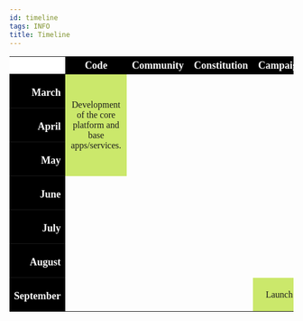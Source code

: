 ```yaml
---
id: timeline
tags: INFO
title: Timeline
---
```


<style>
#tl {
  font-family: Abel;
}
#tl th {
  background: #000;
  color: #fff;
  font-size: 18px;
  padding-bottom: 5px;
  width: 100px;
  max-width: 100px;
}
#tl th.blank {
  background: #fff;
}
#tl th.month {
  height: 60px;
  padding-left: 8px;
  padding-bottom: 0px;
  padding-right: 8px;
  text-align: right;
}
#tl td {
  font-size: 16px;
  padding: 10px;
  text-align: center;
  vertical-align: middle;
}
#tl td.focus {
  background: #CBE86B;
}
</style>
<table id="tl">
<tr>
<th class="blank"></th>
<th>Code</th>
<th>Community</th>
<th>Constitution</th>
<th>Campaign</th>
</tr>
<tr>
<th class="month">March</th>
<td class="focus" rowspan="3">Development of the core platform and base apps/services.</td>
<td></td>
<td></td>
<td></td>
</tr>
<tr>
<th class="month">April</th>
<td></td>
<td></td>
<td></td>
</tr>
<tr>
<th class="month">May</th>
<td></td>
<td></td>
<td></td>
</tr>
<tr>
<th class="month">June</th>
<td></td>
<td></td>
<td></td>
<td></td>
</tr>
<tr>
<th class="month">July</th>
<td></td>
<td></td>
<td></td>
<td></td>
</tr>
<tr>
<th class="month">August</th>
<td></td>
<td></td>
<td></td>
<td></td>
</tr>
<tr>
<th class="month">September</th>
<td></td>
<td></td>
<td></td>
<td class="focus">Launch!</td>
</tr>
</table>